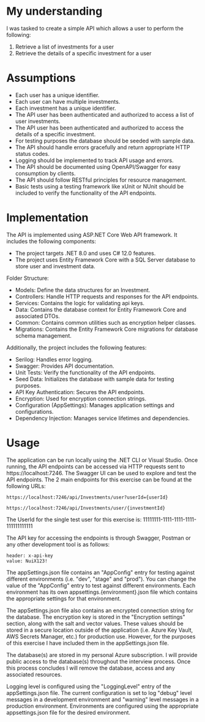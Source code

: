 # My understanding
I was tasked to create a simple API which allows a user to perform the following:

1. Retrieve a list of investments for a user
2. Retrieve the details of a specific investment for a user

# Assumptions
- Each user  has a unique identifier.
- Each user can have multiple investments.
- Each investment has a unique identifier.
- The API user has been authenticated and authorized to access a list of user investments.
- The API user has been authenticated and authorized to access the details of a specific investment.
- For testing purposes the database should be seeded with sample data.
- The API should handle errors gracefully and return appropriate HTTP status codes.
- Logging should be implemented to track API usage and errors.
- The API should be documented using OpenAPI/Swagger for easy consumption by clients.
- The API should follow RESTful principles for resource management.
- Basic tests using a testing framework like xUnit or NUnit should be included to verify the functionality of the API endpoints.

# Implementation
The API is implemented using ASP.NET Core Web API framework. It includes the following components:
- The project targets .NET 8.0 and uses C# 12.0 features.
- The project uses Entity Framework Core with a SQL Server database to store user and investment data.

Folder Structure:
- Models: Define the data structures for an Investment.
- Controllers: Handle HTTP requests and responses for the API endpoints.
- Services: Contains the logic for validating api keys.
- Data: Contains the database context for Entity Framework Core and associated DTOs.
- Common: Contains common utilities such as encryption helper classes.
- Migrations: Contains the Entity Framework Core migrations for database schema management.

Additionally, the project includes the following features:
- Serilog: Handles error logging.
- Swagger: Provides API documentation.
- Unit Tests: Verify the functionality of the API endpoints.
- Seed Data: Initializes the database with sample data for testing purposes.
- API Key Authentication: Secures the API endpoints.
- Encryption: Used for encryption connection strings.
- Configuration (AppSettings): Manages application settings and configurations.
- Dependency Injection: Manages service lifetimes and dependencies.

# Usage

The application can be run locally using the .NET CLI or Visual Studio. Once running, the API endpoints can be accessed via HTTP requests sent to https://localhost:7246. The Swagger UI can be used to explore and test the API endpoints.  The 2 main endpoints for this exercise can be found at the following URLs:

	https://localhost:7246/api/Investments/user?userId={userId}

	https://localhost:7246/api/Investments/user/{investmentId}

The UserId for the single test user for this exercise is: 11111111-1111-1111-1111-111111111111

The API key for accessing the endpoints is through Swagger, Postman or any other development tool is as follows:

	header: x-api-key
	value: NuiX123!

The appSettings.json file contains an "AppConfig" entry for testing against different environments (i.e. "dev", "stage" and "prod").  You can change the value of the "AppConfig" entry to test against different environments.  Each environment has its own appsettings.{environment}.json file which contains the appropriate settings for that environment.

The appSettings.json file also contains an encrypted connection string for the database. The encryption key is stored in the "Encryption settings" section, along with the salt and vector values.  These values should be stored in a secure location outside of the application (i.e. Azure Key Vault, AWS Secrets Manager, etc.) for production use.  However, for the purposes of this exercise I have included them in the appSettings.json file.

The database(s) are stored in my personal Azure subscription.  I will provide public access to the database(s) throughout the interview process.  Once this process concludes I will remove the database, access and any associated resources.

Logging level is configured using the "LoggingLevel" entry of the appSettings.json file.  The current configuration is set to log "debug" level messages in a development environment and "warning" level messages in a production environment.  Environments are configured using the appropriate appsettings.json file for the desired environment.


